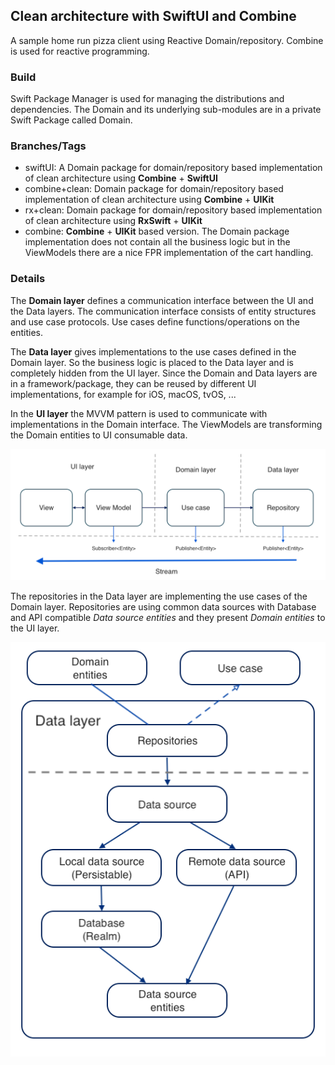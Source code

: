 ## Clean architecture with SwiftUI and Combine

A sample home run pizza client using Reactive Domain/repository. Combine is used for reactive programming.

### Build
Swift Package Manager is used for managing the distributions and dependencies. The Domain and its underlying  sub-modules are in a private Swift Package called Domain.

### Branches/Tags

- swiftUI: A Domain package for domain/repository based implementation of clean architecture using **Combine** + **SwiftUI**
- combine+clean: Domain package for domain/repository based implementation of clean architecture using **Combine** + **UIKit**
- rx+clean: Domain package for domain/repository based implementation of clean architecture using **RxSwift** + **UIKit**
- combine: **Combine** + **UIKit** based version. The Domain package implementation does not contain all the business logic but in the ViewModels there are a nice FPR implementation of the cart handling.

### Details
The **Domain layer** defines a communication interface between the UI and the Data layers. The communication interface consists of entity structures and use case protocols. Use cases define functions/operations on the entities.

The **Data layer** gives implementations to the use cases defined in the Domain layer. So the business logic is placed to the Data layer and is completely hidden from the UI layer. Since the Domain and Data layers are in a framework/package, they can be reused by different UI implementations, for example for iOS, macOS, tvOS, ...

In the **UI layer** the MVVM pattern is used to communicate with implementations in the Domain interface. The ViewModels are transforming the Domain entities to UI consumable data.

![](Doc/stream.png)

The repositories in the Data layer are implementing the use cases of the Domain layer. Repositories are using common data sources with Database and API compatible *Data source entities* and they present *Domain entities* to the UI layer.

![](Doc/layers.png)
